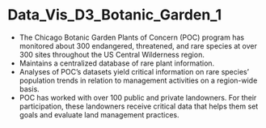 # Data_Vis_D3_Botanic_Garden_1
* The Chicago Botanic Garden Plants of Concern (POC) program has monitored about 300 endangered, threatened, and rare species at over 300 sites throughout the US Central Wilderness region.
* Maintains a centralized database of rare plant information.
* Analyses of POC’s datasets yield critical information on rare species’ population trends in relation to management activities on a region-wide basis.
* POC has worked with over 100 public and private landowners. For their participation, these landowners receive critical data that helps them set goals and evaluate land management practices.
